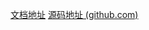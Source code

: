 [文档地址](https://zhangwenboi.github.io/z-element-ui/)
[源码地址 (github.com)](https://github.com/zhangwenboi/z-element-ui)

